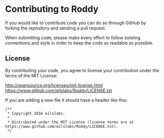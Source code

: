# Contributing to Roddy

If you would like to contribute code you can do so through GitHub by forking the repository and sending a pull request.

When submitting code, please make every effort to follow existing conventions and style in order to keep the code as readable as possible.

## License

By contributing your code, you agree to license your contribution under the terms of the MIT License:

http://opensource.org/licenses/mit-license.html
https://www.github.com/eilslabs/Roddy/LICENSE.txt

If you are adding a new file it should have a header like this:

```
/**
 * Copyright 2016 eilslabs.
 * 
 * Distributed under the MIT License (license terms are at https://www.github.com/eilslabs/Roddy/LICENSE.txt).
 */
 ```

